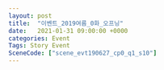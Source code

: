 ```yaml
---
layout: post
title:  "이벤트_2019여름_0화_오프닝"
date:   2021-01-31 09:00:00 +0000
categories: Event
Tags: Story Event
SceneCode: ["scene_evt190627_cp0_q1_s10"]
---
```

